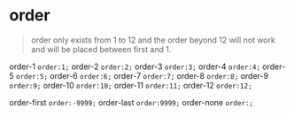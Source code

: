 # order
> order only exists from 1 to 12 and the order beyond 12 will not work and will be placed between first and 1.

order-1             `order:1;`
order-2             `order:2;`
order-3             `order:3;`
order-4             `order:4;`
order-5             `order:5;`
order-6             `order:6;`
order-7             `order:7;`
order-8             `order:8;`
order-9             `order:9;`
order-10            `order:10;`
order-11            `order:11;`
order-12            `order:12;`

order-first         `order:-9999;`
order-last          `order:9999;`
order-none          `order:;`